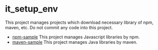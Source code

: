 # it_setup_env
This project manages projects which download necessary library of npm, maven, etc. Do not commit any code into this project.

+ [npm-sample](npm-sample/README.md) This project manages Javascript libraries by npm.
+ [maven-sample](maven-sample/README.md)  This project manages Java libraries by maven.
